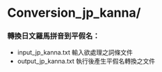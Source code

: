 # Conversion_jp_kanna/

### 轉換日文羅馬拼音到平假名：

- input_jp_kanna.txt 輸入欲處理之詞條文件
- output_jp_kanna.txt 執行後產生平假名轉換之文件
